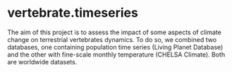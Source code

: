 # vertebrate.timeseries

The aim of this project is to assess the impact of some aspects of climate change on terrestrial vertebrates dynamics. To do so, we combined two databases, one containing population time series (Living Planet Database) and the other with fine-scale monthly temperature (CHELSA Climate).
Both are worldwide datasets.


